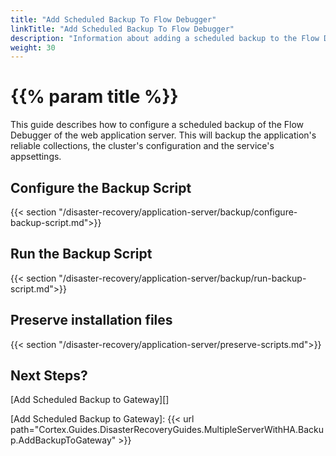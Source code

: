```yaml
---
title: "Add Scheduled Backup To Flow Debugger"
linkTitle: "Add Scheduled Backup To Flow Debugger"
description: "Information about adding a scheduled backup to the Flow Debugger."
weight: 30
---
```


# {{% param title %}}

This guide describes how to configure a scheduled backup of the Flow Debugger of the web application server. This will backup the application's reliable collections, the cluster's configuration and the service's appsettings.

## Configure the Backup Script

{{< section "/disaster-recovery/application-server/backup/configure-backup-script.md">}}

## Run the Backup Script

{{< section "/disaster-recovery/application-server/backup/run-backup-script.md">}}

## Preserve installation files

{{< section "/disaster-recovery/application-server/preserve-scripts.md">}}

## Next Steps?

[Add Scheduled Backup to Gateway][]

[Add Scheduled Backup to Gateway]: {{< url path="Cortex.Guides.DisasterRecoveryGuides.MultipleServerWithHA.Backup.AddBackupToGateway" >}}